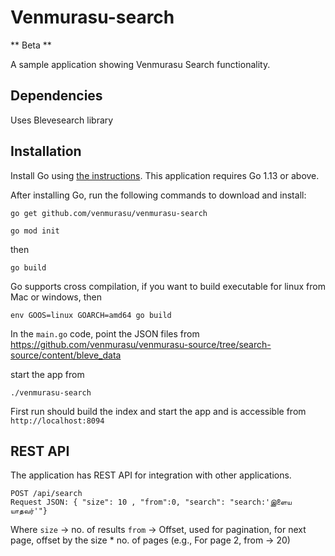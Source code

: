 # Venmurasu-search
** Beta **

A sample application showing Venmurasu Search functionality.

## Dependencies
Uses Blevesearch library

## Installation


Install Go using [the instructions](https://golang.org/doc/install). This application requires Go 1.13 or above.

After installing Go, run the following commands to download and install:

```shell
go get github.com/venmurasu/venmurasu-search

go mod init

```
then
```
go build
```
Go supports cross compilation, if you want to build executable for linux from Mac or windows, then
```
env GOOS=linux GOARCH=amd64 go build
```
In the `main.go` code, point the JSON files from https://github.com/venmurasu/venmurasu-source/tree/search-source/content/bleve_data

start the app from
```
./venmurasu-search
```
First run should build the index and start the app and is accessible from `http://localhost:8094`

## REST API

The application has REST API for integration with other applications.

```
POST /api/search  
Request JSON: { "size": 10 , "from":0, "search": "search:'இளைய யாதவர்'"}
```
Where `size` -> no. of results
       `from` -> Offset, used for pagination, for next page, offset by the size * no. of pages (e.g., For page 2, from -> 20)
